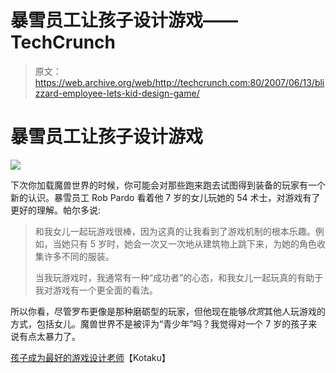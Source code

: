 # 暴雪员工让孩子设计游戏——TechCrunch

> 原文：<https://web.archive.org/web/http://techcrunch.com:80/2007/06/13/blizzard-employee-lets-kid-design-game/>

# 暴雪员工让孩子设计游戏

![](img/82f901e12613a4e47e6dc8063fdbfbec.png)

下次你加载魔兽世界的时候，你可能会对那些跑来跑去试图得到装备的玩家有一个新的认识。暴雪员工 Rob Pardo 看着他 7 岁的女儿玩她的 54 术士，对游戏有了更好的理解。帕尔多说:

> 和我女儿一起玩游戏很棒，因为这真的让我看到了游戏机制的根本乐趣。例如，当她只有 5 岁时，她会一次又一次地从建筑物上跳下来，为她的角色收集许多不同的服装。
> 
> 当我玩游戏时，我通常有一种“成功者”的心态，和我女儿一起玩真的有助于我对游戏有一个更全面的看法。

所以你看，尽管罗布更像是那种磨砺型的玩家，但他现在能够*欣赏*其他人玩游戏的方式，包括女儿。魔兽世界不是被评为“青少年”吗？我觉得对一个 7 岁的孩子来说有点太暴力了。

[孩子成为最好的游戏设计老师](https://web.archive.org/web/20201129140239/http://kotaku.com/gaming/wow/children-make-the-best-game-design-teachers-268264.php)【Kotaku】